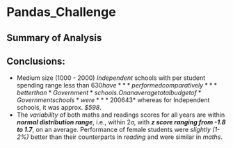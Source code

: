 # Pandas_Challenge
## Summary of Analysis

## Conclusions:
- Medium size (1000 - 2000) *Independent* schools with per student spending range less than $630 have ***performed comparatively *** better than *Government* schools. On an average total budget of *Government schools* were ***200% higher*** than the Independent schools with an average per student spending of *$643* whereas for Independent schools, it was approx. *$598*.
- The *variability* of both maths and readings scores for all years are within ***normal distribution range***, i.e., within 2σ, with ***z score ranging from -1.8 to 1.7***, on an average. Performance of female students were *slightly (1-2%)* better than their counterparts in *reading* and were similar in *maths*.
